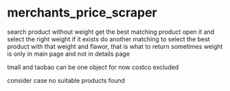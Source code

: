 # merchants_price_scraper

search product without weight
get the best matching product
open it and select the right weight
if it exists do another matching to select the best product with that weight and flawor, that is what to return
sometimes weight is only in main page and not in details page

tmall and taobao can be one object for now
costco excluded

consider case no suitable products found